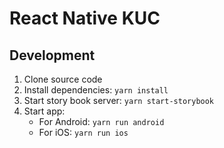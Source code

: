 # React Native KUC

## Development
1. Clone source code
2. Install dependencies: `yarn install`
3. Start story book server: `yarn start-storybook`
4. Start app:
    - For Android: `yarn run android`
    - For iOS: `yarn run ios`